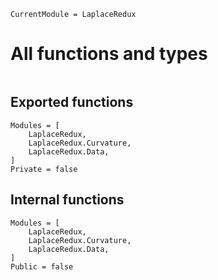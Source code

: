 ```@meta
CurrentModule = LaplaceRedux
```

# All functions and types

```@index
```

## Exported functions

```@autodocs
Modules = [
    LaplaceRedux,
    LaplaceRedux.Curvature,
    LaplaceRedux.Data,
]
Private = false
```

## Internal functions

```@autodocs
Modules = [
    LaplaceRedux,
    LaplaceRedux.Curvature,
    LaplaceRedux.Data,
]
Public = false
```